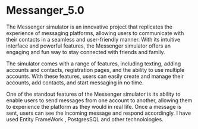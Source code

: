 # Messanger_5.0


The Messenger simulator is an innovative project that replicates the experience of messaging platforms, allowing users to communicate with their contacts in a seamless and user-friendly manner. With its intuitive interface and powerful features, the Messenger simulator offers an engaging and fun way to stay connected with friends and family.

The simulator comes with a range of features, including texting, adding accounts and contacts, registration pages, and the ability to use multiple accounts. With these features, users can easily create and manage their accounts, add contacts, and start messaging in no time.

One of the standout features of the Messenger simulator is its ability to enable users to send messages from one account to another, allowing them to experience the platform as they would in real life. Once a message is sent, users can see the incoming message and respond accordingly.
I have used Entity FrameWork , PostgresSQL and other technolologies. 
